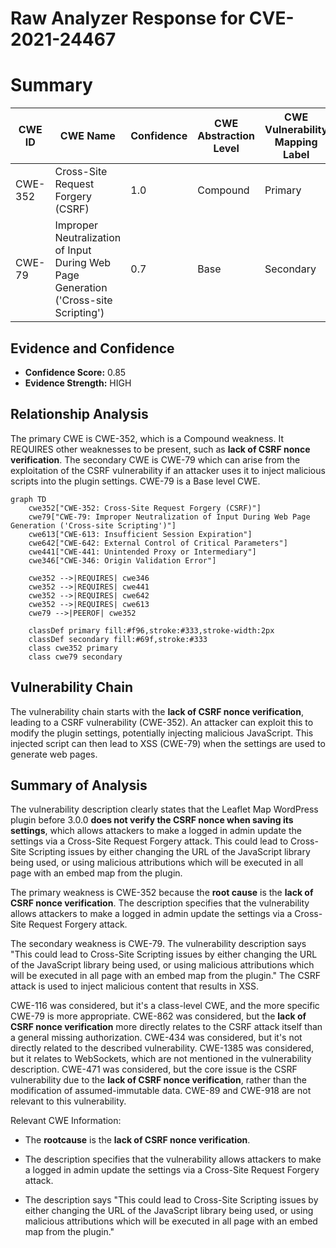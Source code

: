 # Raw Analyzer Response for CVE-2021-24467

# Summary
| CWE ID | CWE Name | Confidence | CWE Abstraction Level | CWE Vulnerability Mapping Label | CWE-Vulnerability Mapping Notes |
|---|---|---|---|---|---|
| CWE-352 | Cross-Site Request Forgery (CSRF) | 1.0 | Compound | Primary | Allowed |
| CWE-79 | Improper Neutralization of Input During Web Page Generation ('Cross-site Scripting') | 0.7 | Base | Secondary | Allowed |

## Evidence and Confidence

*   **Confidence Score:** 0.85
*   **Evidence Strength:** HIGH

## Relationship Analysis
The primary CWE is CWE-352, which is a Compound weakness. It REQUIRES other weaknesses to be present, such as **lack of CSRF nonce verification**. The secondary CWE is CWE-79 which can arise from the exploitation of the CSRF vulnerability if an attacker uses it to inject malicious scripts into the plugin settings. CWE-79 is a Base level CWE.

```mermaid
graph TD
    cwe352["CWE-352: Cross-Site Request Forgery (CSRF)"]
    cwe79["CWE-79: Improper Neutralization of Input During Web Page Generation ('Cross-site Scripting')"]
    cwe613["CWE-613: Insufficient Session Expiration"]
    cwe642["CWE-642: External Control of Critical Parameters"]
    cwe441["CWE-441: Unintended Proxy or Intermediary"]
    cwe346["CWE-346: Origin Validation Error"]

    cwe352 -->|REQUIRES| cwe346
    cwe352 -->|REQUIRES| cwe441
    cwe352 -->|REQUIRES| cwe642
    cwe352 -->|REQUIRES| cwe613
    cwe79 -->|PEEROF| cwe352

    classDef primary fill:#f96,stroke:#333,stroke-width:2px
    classDef secondary fill:#69f,stroke:#333
    class cwe352 primary
    class cwe79 secondary
```

## Vulnerability Chain
The vulnerability chain starts with the **lack of CSRF nonce verification**, leading to a CSRF vulnerability (CWE-352). An attacker can exploit this to modify the plugin settings, potentially injecting malicious JavaScript. This injected script can then lead to XSS (CWE-79) when the settings are used to generate web pages.

## Summary of Analysis
The vulnerability description clearly states that the Leaflet Map WordPress plugin before 3.0.0 **does not verify the CSRF nonce when saving its settings**, which allows attackers to make a logged in admin update the settings via a Cross-Site Request Forgery attack. This could lead to Cross-Site Scripting issues by either changing the URL of the JavaScript library being used, or using malicious attributions which will be executed in all page with an embed map from the plugin.

The primary weakness is CWE-352 because the **root cause** is the **lack of CSRF nonce verification**. The description specifies that the vulnerability allows attackers to make a logged in admin update the settings via a Cross-Site Request Forgery attack.

The secondary weakness is CWE-79. The vulnerability description says "This could lead to Cross-Site Scripting issues by either changing the URL of the JavaScript library being used, or using malicious attributions which will be executed in all page with an embed map from the plugin." The CSRF attack is used to inject malicious content that results in XSS.

CWE-116 was considered, but it's a class-level CWE, and the more specific CWE-79 is more appropriate. CWE-862 was considered, but the **lack of CSRF nonce verification** more directly relates to the CSRF attack itself than a general missing authorization. CWE-434 was considered, but it's not directly related to the described vulnerability. CWE-1385 was considered, but it relates to WebSockets, which are not mentioned in the vulnerability description. CWE-471 was considered, but the core issue is the CSRF vulnerability due to the **lack of CSRF nonce verification**, rather than the modification of assumed-immutable data. CWE-89 and CWE-918 are not relevant to this vulnerability.

Relevant CWE Information:
*   The **rootcause** is the **lack of CSRF nonce verification**.

*   The description specifies that the vulnerability allows attackers to make a logged in admin update the settings via a Cross-Site Request Forgery attack.

*   The description says "This could lead to Cross-Site Scripting issues by either changing the URL of the JavaScript library being used, or using malicious attributions which will be executed in all page with an embed map from the plugin."